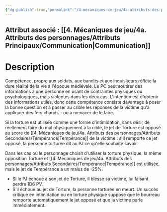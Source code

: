 ```yaml
---
{"dg-publish":true,"permalink":"/4-mecaniques-de-jeu/4a-attributs-des-personnages/competences/torture/"}
---
```



## Attribut associé : [[4. Mécaniques de jeu/4a. Attributs des personnages/Attributs Principaux/Communication\|Communication]] 

# Description

Compétence, propre aux soldats, aux bandits et aux inquisiteurs réflète la dure réalité de la vie à l'époque médiévale. Le PC peut soutirer des informations à une personne en usant de contraintes physiques ou psychologiques, mais violentes dans les deux cas. L'intention est d'obtenir des informations utiles, donc cette compétence consiste davantage à poser la bonne question et à passer au crible les réponses de la victime qu'à appliquer des fers chauds – ou à menacer de le faire. 

Si la torture est utilisée comme une forme d'intimidation, sans désir de réellement faire du mal physiquement à la cible, le jet de Torture est opposé au score de [[4. Mécaniques de jeu/4a. Attributs des personnages/Attributs Secondaires/Tempérance\|Tempérance]]  de la victime : s'il remporte ce jet opposé, la personne torturée dit au PJ ce qu'elle souhaite savoir. 

Dans les cas où le personnage choisit d'utiliser la torture physique, la même opposition Torture et [[4. Mécaniques de jeu/4a. Attributs des personnages/Attributs Secondaires/Tempérance\|Tempérance]] est utilisée, mais le jet de Tempérance a un malus de -25%. 

- Si le PJ échoue à son jet de Torture, il blesse sa victime, lui faisant perdre 1D6 PV.
- S'il échoue au jet de Torture, la personne torturée en meurt. Un succès critique en intimidation ou en torture physique suppose que le bourreau remporte automatiquement le jet opposé et que la victime parle immédiatement.
